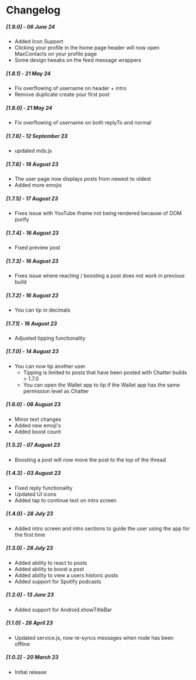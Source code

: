 # Changelog

##### [1.9.0] - 06 June 24

- Added Icon Support
- Clicking your profile in the home page header will now open MaxContacts on your profile page
- Some design tweaks on the feed message wrappers


##### [1.8.1] - 21 May 24

- Fix overflowing of username on header + intro
- Remove duplicate create your first post

##### [1.8.0] - 21 May 24

- Fix overflowing of username on both replyTo and normal

##### [1.7.6] - 12 September 23

- updated mds.js

##### [1.7.6] - 18 August 23

- The user page now displays posts from newest to oldest
- Added more emojis

##### [1.7.5] - 17 August 23

- Fixes issue with YouTube iframe not being rendered because of DOM purify

##### [1.7.4] - 16 August 23

- Fixed preview post

##### [1.7.3] - 16 August 23

- Fixes issue where reacting / boosting a post does not work in previous build

##### [1.7.2] - 16 August 23

- You can tip in decimals

##### [1.7.1] - 16 August 23

- Adjusted tipping functionality

##### [1.7.0] - 14 August 23

- You can now tip another user
  - Tipping is limited to posts that have been posted with Chatter builds > 1.7.0
  - You can open the Wallet app to tip if the Wallet app has the same permission level as Chatter

##### [1.6.0] - 08 August 23

- Minor text changes
- Added new emoji's
- Added boost count

##### [1.5.2] - 07 August 23

- Boosting a post will now move the post to the top of the thread

##### [1.4.3] - 03 August 23

- Fixed reply functionality
- Updated UI icons
- Added tap to continue text on intro screen

##### [1.4.0] - 28 July 23

- Added intro screen and intro sections to guide the user using the app for the first time

##### [1.3.0] - 28 July 23

- Added ability to react to posts
- Added ability to boost a post
- Added ability to view a users historic posts
- Added support for Spotify podcasts

##### [1.2.0] - 13 June 23

- Added support for Android.showTitleBar

##### [1.1.0] - 26 April 23

- Updated service.js, now re-syncs messages when node has been offline

##### [1.0.2] - 20 March 23

- Initial release
